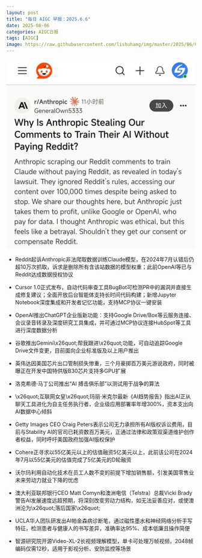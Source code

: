 ```yaml
---
layout: post
title: "每日 AIGC 早报：2025.6.6"
date: 2025-06-06
categories: AIGC日报
tags: [AIGC]
image: https://raw.githubusercontent.com/lishuhang/img/master/2025/06/0606-d.jpg
---
```


![封面图](https://raw.githubusercontent.com/lishuhang/img/master/2025/06/0606-d.jpg)

  - Reddit起诉Anthropic非法爬取数据训练Claude模型，在2024年7月认错后仍超10万次抓取，诉求是删除所有含该站数据的模型权重；此前OpenAI等已与Reddit达成数据授权协议

  - Cursor 1.0正式发布，自动代码审查工具BugBot可检测PR中的漏洞并直接生成修复建议；全面开放后台智能体支持长时间代码构建；新增Jupyter Notebook深度集成和开发者记忆功能，支持MCP协议一键安装

  - OpenAI推出ChatGPT企业版新功能：支持Google Drive/Box等云服务连接、会议录音转录及深度研究工具集成，并可通过MCP协议连接HubSpot等工具进行深度数据分析

  - 谷歌推出Gemini\x26quot;帮我跟进\x26quot;功能，可自动追踪Google Drive文件变更，目前面向企业标准版及以上用户推出

  - 英伟达因美国芯片出口管制损失惨重，三个月豪掷百万美元游说政府，同时被曝正在开发中国特供版B30芯片支持多GPU扩展

  - 洛克希德·马丁公司推出“AI 搏击俱乐部”以测试用于战争的算法

  - \x26quot;互联网女皇\x26quot;玛丽·米克尔最新《AI趋势报告》指出AI正从聊天工具进化为自主任务执行者，企业级应用部署率年增300%，资本支出向AI数据中心倾斜

  - Getty Images CEO Craig Peters表示公司无力承担所有AI版权诉讼费用，目前与Stability AI的官司已耗资数百万美元，正通过法律和政策双渠道维护创作者权益，同时呼吁美国政府加强AI版权保护

  - Cohere正寻求以55亿美元以上的估值融资5亿美元以上，此前该公司在2024年7月以55亿美元的估值完成了5亿美元的D轮融资

  - 沃尔玛利用自动化技术在员工人数不变的前提下增加销售额，引发美国零售业未来劳动力就业下降的忧虑

  - 澳大利亚联邦银行CEO Matt Comyn和澳洲电信（Telstra）总裁Vicki Brady警告AI发展速度远超预期，将深刻改变劳动力结构，如无法妥善应对，或使澳洲沦为\x26quot;落后国家\x26quot;

  - UCLA华人团队研发出AI帕金森病诊断笔，通过磁性墨水和神经网络分析手写特征，检测患者与健康人的书写差异，准确率达95%、成本低廉且操作简便

  - 智源研究院开源Video-XL-2长视频理解模型，单卡可处理万帧视频，2048帧编码仅需12秒，适用于影视分析、安防监控等场景